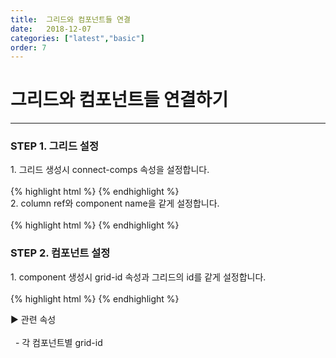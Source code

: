 ```yaml
---
title:  그리드와 컴포넌트들 연결
date:   2018-12-07
categories: ["latest","basic"]
order: 7
---
```


그리드와 컴포넌트들 연결하기
===

---

### STEP 1. 그리드 설정
<div>1. 그리드 생성시 connect-comps 속성을 설정합니다.</div>
<br>
{% highlight html %}
<sbux-sbgrid id="datagrid" name="datagrid" uitype="2.5" style="width:100%;height:300px;" jsonref="resources" connect-comps="{direction: 'both'}">
    <sbgrid-columns>
        <sbgrid-column text="학원명" width="168px" type="input" ref="academy"></sbgrid-column>
        <sbgrid-column text="설립자(성명)" width="163px" type="output" ref="name"></sbgrid-column>
        <sbgrid-column text="바로가기" width="100px" type="outputbutton" ref="link"></sbgrid-column>
    </sbgrid-columns>
</sbux-sbgrid>
{% endhighlight %}

<div>2. column ref와 component name을 같게 설정합니다. </div>
<br>
{% highlight html %}
<sbux-sbgrid id="datagrid" name="datagrid" uitype="2.5" style="width:100%;height:300px;" jsonref="resources" connect-comps="{direction: 'both'}">
    <sbgrid-columns>
        <sbgrid-column text="학원명" width="168px" type="input" ref="academy"></sbgrid-column>
        <sbgrid-column text="설립자(성명)" width="163px" type="output" ref="name"></sbgrid-column>
        <sbgrid-column text="바로가기" width="100px" type="outputbutton" ref="link"></sbgrid-column>
    </sbgrid-columns>
</sbux-sbgrid>
<sbux-input id="academy" name="academy" uitype="text"></sbux-input>
{% endhighlight %}

### STEP 2. 컴포넌트 설정
<div>1. component 생성시 grid-id 속성과 그리드의 id를 같게 설정합니다.</div>
<br>
{% highlight html %}
<sbux-input id="academy" name="academy" uitype="text" grid-id="datagrid"></sbux-input>
{% endhighlight %}

<sbux-tabs id="explainTab" name="explainTab" uitype="normal" title-target-id-array="exTab1" 
           title-text-array="설명">
</sbux-tabs>
<div class="tab-content">
    <div id="exTab1">
        ▶ 관련 속성<br><br>
        &nbsp;&nbsp;- 각 컴포넌트별 grid-id
    </div>
</div>